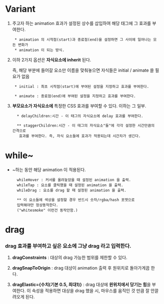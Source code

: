 # Variant

1. 주고자 하는 animation 효과가 설정된 상수를 삽입하여 해당 태그에 그 효과를 부여한다. 
   

        * animation 의 시작점(start)과 종료점(end)을 설정하면 그 사이에 일어나는 모든 변화가
        * animation 이 되는 방식.


2. 이하 2가지 옵션은 **자식요소에 inherit** 된다. 

   즉, 해당 부분에 들어갈 요소만 이름을 맞춰놓으면 자식들은 initial / animate 쓸 필요가 없음


        * initial : 최초 시작점(start)에 부여된 설정을 지정하고 효과를 부여한다.

        * animate : 종료점(end)에 부여된 설정을 지정하고 효과를 부여한다.


3. **부모요소가 자식요소에** 특정한 CSS 효과를 부여할 수 있다. 이하는 그 일부.

         * delayChildren:시간 - 이 태그의 자식요소에 delay 효과를 부여한다.

         ** staggerChildren:시간 - 이 태그의 자식요소"들"에 각각 설정한 시간만큼의 간격으로 
          효과를 부여한다. 즉, 자식 요소들에 효과가 적용되는데 시간차가 생긴다.


# while~
* ~하는 동안 해당 animation 이 적용된다.

        whileHover : 커서를 올려놓았을 때 설정된 animation 을 출력.
        whileTap : 요소를 클릭했을 때 설정된 animation 을 출력.
        whileDrag : 요소를 drag 할 때 설정된 animation 을 출력.

        ** 이 요소들에 색상을 설정할 경우 반드시 숫자/rgba/hash 포맷으로
        입력해야만 정상동작한다. 
        ("whitesmoke" 이런건 동작안함.)



# drag

### drag 효과를 부여하고 싶은 요소에 그냥 **drag** 라고 입력한다.


1. **dragConstraints** : 대상의 drag 가능한 범위를 제한할 수 있다.
   

2. **dragSnapToOrigin** : drag 대상이 animation 출력 후 원위치로 돌아가게끔 한다.


3. **dragElastic={수치(기본 0.5, 최대1)}** : drag 대상에 **윈위치에서 당기는 힘**을 
   부여한다. 이 속성을 적용하면 대상을 drag 했을 시, 마우스를 움직인 것 만큼 잘 안끌려오게 된다.
   






        